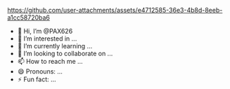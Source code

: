 

https://github.com/user-attachments/assets/e4712585-36e3-4b8d-8eeb-a1cc58720ba6

- 👋 Hi, I’m @PAX626
- 👀 I’m interested in ...
- 🌱 I’m currently learning ...
- 💞️ I’m looking to collaborate on ...
- 📫 How to reach me ...
- 😄 Pronouns: ...
- ⚡ Fun fact: ...

<!---
PAX626/PAX626 is a ✨ special ✨ repository because its `README.md` (this file) appears on your GitHub profile.
You can click the Preview link to take a look at your changes.
--->
